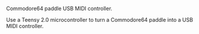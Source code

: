 Commodore64 paddle USB MIDI controller.

Use a Teensy 2.0 microcontroller to turn a Commodore64 paddle into a USB MIDI controller.

